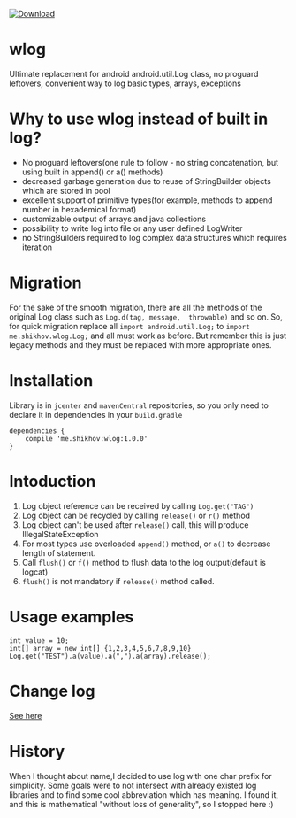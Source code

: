 [ ![Download](https://api.bintray.com/packages/andrey-shikhov/maven/wlog/images/download.svg) ](https://bintray.com/andrey-shikhov/maven/wlog/_latestVersion)

# wlog
Ultimate replacement for android android.util.Log class, no proguard leftovers, convenient way to log basic types, arrays, exceptions

# Why to use wlog instead of built in log?
* No proguard leftovers(one rule to follow - no string concatenation, but using built in append() or a() methods)
* decreased garbage generation due to reuse of StringBuilder objects which are stored in pool
* excellent support of primitive types(for example, methods to append number in hexademical format)
* customizable output of arrays and java collections
* possibility to write log into file or any user defined LogWriter
* no StringBuilders required to log complex data structures which requires iteration
 
# Migration
For the sake of the smooth migration, there are all the methods of the original Log class such as 
`Log.d(tag, message,  throwable)` 
and so on. So, for quick migration replace all `import android.util.Log;` to `import me.shikhov.wlog.Log;` and all must work as before. But remember this is just legacy methods and they must be replaced with more appropriate ones.

# Installation
Library is in `jcenter` and `mavenCentral` repositories, so you only need to declare it in dependencies in your `build.gradle`
```
dependencies {
    compile 'me.shikhov:wlog:1.0.0'
}
```

# Intoduction
1. Log object reference can be received by calling `Log.get("TAG")`
2. Log object can be recycled by calling `release()` or `r()` method
3. Log object can't be used after `release()` call, this will produce IllegalStateException
4. For most types use overloaded `append()` method, or `a()` to decrease length of statement.
5. Call `flush()` or `f()` method to flush data to the log output(default is logcat)
6. `flush()` is not mandatory if `release()` method called.

# Usage examples
```
int value = 10;
int[] array = new int[] {1,2,3,4,5,6,7,8,9,10}
Log.get("TEST").a(value).a(",").a(array).release();
```
# Change log
[See here](./changelog.md)

# History
When I thought about name,I decided to use log with one char prefix for simplicity.
Some goals were to not intersect with already existed log libraries and to find some cool abbreviation which has meaning.
I found it, and this is mathematical "without loss of generality", so I stopped here :)